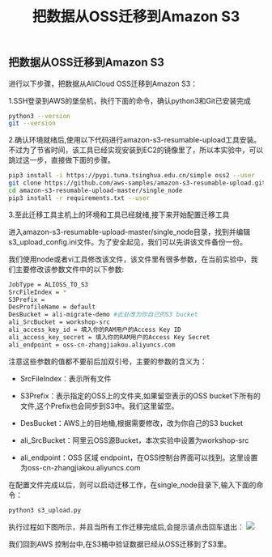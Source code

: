 ﻿---
title: "把数据从OSS迁移到Amazon S3"
chapter: false
weight: 71
---

## 把数据从OSS迁移到Amazon S3

进行以下步骤，把数据从AliCloud OSS迁移到Amazon S3：

1.SSH登录到AWS的堡垒机，执行下面的命令，确认python3和Git已安装完成
```bash
python3 --version
git --version
```

2.确认环境就绪后,使用以下代码进行amazon-s3-resumable-upload工具安装。不过为了节省时间，该工具已经实现安装到EC2的镜像里了，所以本实验中，可以跳过这一步，直接做下面的步骤。
```bash
pip3 install -i https://pypi.tuna.tsinghua.edu.cn/simple oss2 --user
git clone https://github.com/aws-samples/amazon-s3-resumable-upload.git
cd amazon-s3-resumable-upload-master/single_node
pip3 install -r requirements.txt --user
```

3.至此迁移工具主机上的环境和工具已经就绪,接下来开始配置迁移工具

进入amazon-s3-resumable-upload-master/single_node目录，找到并编辑s3_upload_config.ini文件。为了安全起见，我们可以先讲该文件备份一份。

我们使用node或者vi工具修改该文件，该文件里有很多参数，在当前实验中，我们主要修改该参数文件中的以下参数:
```bash
JobType = ALIOSS_TO_S3
SrcFileIndex = *
S3Prefix =  
DesProfileName = default
DesBucket = ali-migrate-demo #此处改为你自己的S3 bucket
ali_SrcBucket = workshop-src
ali_access_key_id = 填入你的RAM用户的Access Key ID
ali_access_key_secret = 填入你的RAM用户的Access Key Secret
ali_endpoint = oss-cn-zhangjiakou.aliyuncs.com
```

注意这些参数的值都不要前后加双引号，主要的参数的含义为：
* SrcFileIndex：表示所有文件

* S3Prefix：表示指定的OSS上的文件夹,如果留空表示的OSS bucket下所有的文件,这个Prefix也会同步到S3中。我们这里留空。

* DesBucket：AWS上的目地桶,根据需要修改，改为你自己的S3 bucket

* ali_SrcBucket：阿里云OSS源Bucket，本次实验中设置为workshop-src

* ali_endpoint：OSS 区域 endpoint，在OSS控制台界面可以找到。这里设置为oss-cn-zhangjiakou.aliyuncs.com

在配置文件完成以后，则可以启动迁移工作，在single_node目录下,输入下面的命令：
```bash
python3 s3_upload.py
```

执行过程如下图所示，并且当所有工作迁移完成后,会提示请点击回车退出：
![](/images/ObjectStorageMigration/upload2.png)

我们回到AWS 控制台中,在S3桶中验证数据已经从OSS迁移到了S3里。
